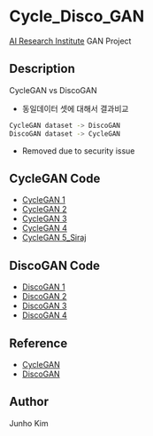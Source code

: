 # Cycle_Disco_GAN
[AI Research Institute](http://airi.kr/) GAN Project

## Description
CycleGAN vs DiscoGAN
* 동일데이터 셋에 대해서 결과비교
```bash
CycleGAN dataset -> DiscoGAN
DiscoGAN dataset -> CycleGAN
```
* Removed due to security issue

## CycleGAN Code
* [CycleGAN 1](https://github.com/XHUJOY/CycleGAN-tensorflow)
* [CycleGAN 2](https://github.com/LynnHo/CycleGAN-Tensorflow-Simple)
* [CycleGAN 3](https://github.com/vanhuyz/CycleGAN-TensorFlow)
* [CycleGAN 4](https://github.com/hardikbansal/CycleGAN)
* [CycleGAN 5_Siraj](https://github.com/llSourcell/Generative_Adversarial_networks_LIVE)

## DiscoGAN Code
* [DiscoGAN 1](https://github.com/GunhoChoi/DiscoGAN_TF)
* [DiscoGAN 2](https://github.com/ilguyi/discoGAN.tensorflow.slim)
* [DiscoGAN 3](https://github.com/jmiller656/DiscoGAN-Tensorflow)
* [DiscoGAN 4](https://github.com/wiseodd/generative-models/tree/master/GAN/disco_gan)

## Reference
* [CycleGAN](https://arxiv.org/pdf/1703.10593.pdf)
* [DiscoGAN](https://arxiv.org/pdf/1703.05192.pdf)

## Author
Junho Kim
